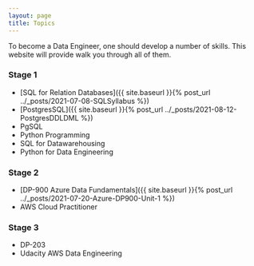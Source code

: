 ```yaml
---
layout: page
title: Topics
---
```

To become a Data Engineer, one should develop a number of skills. This website will provide walk you through all of them.

### Stage 1
* [SQL for Relation Databases]({{ site.baseurl }}{% post_url ../_posts/2021-07-08-SQLSyllabus %})
* [PostgresSQL]({{ site.baseurl }}{% post_url ../_posts/2021-08-12-PostgresDDLDML %})
* PgSQL
* Python Programming
* SQL for Datawarehousing
* Python for Data Engineering

### Stage 2
* [DP-900 Azure Data Fundamentals]({{ site.baseurl }}{% post_url ../_posts/2021-07-20-Azure-DP900-Unit-1 %})
* AWS Cloud Practitioner
### Stage 3
* DP-203
* Udacity AWS Data Engineering

